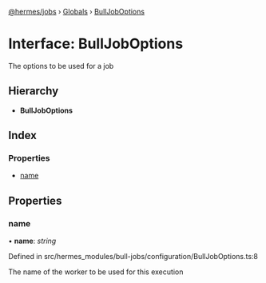 [@hermes/jobs](../README.md) › [Globals](../globals.md) › [BullJobOptions](bulljoboptions.md)

# Interface: BullJobOptions

The options to be used for a job

## Hierarchy

* **BullJobOptions**

## Index

### Properties

* [name](bulljoboptions.md#name)

## Properties

###  name

• **name**: *string*

Defined in src/hermes_modules/bull-jobs/configuration/BullJobOptions.ts:8

The name of the worker to be used for this execution
